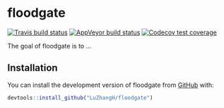 
<!-- README.md is generated from README.Rmd. Please edit that file -->

# floodgate

<!-- badges: start -->

[![Travis build
status](https://travis-ci.com/LuZhangH/floodgate.svg?branch=master)](https://travis-ci.com/LuZhangH/floodgate)
[![AppVeyor build
status](https://ci.appveyor.com/api/projects/status/github/LuZhangH/floodgate?branch=master&svg=true)](https://ci.appveyor.com/project/LuZhangH/floodgate)
[![Codecov test
coverage](https://codecov.io/gh/LuZhangH/floodgate/branch/master/graph/badge.svg)](https://codecov.io/gh/LuZhangH/floodgate?branch=master)
<!-- badges: end -->

The goal of floodgate is to …

## Installation

You can install the development version of floodgate from
[GitHub](https://github.com/) with:

``` r
devtools::install_github("LuZhangH/floodgate")
```
